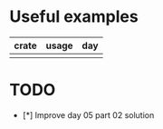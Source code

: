 # Useful examples

| crate    | usage                      | day    |
|----------|----------------------------|--------|
|          |                            |        |

# TODO

* [*] Improve day 05 part 02 solution 